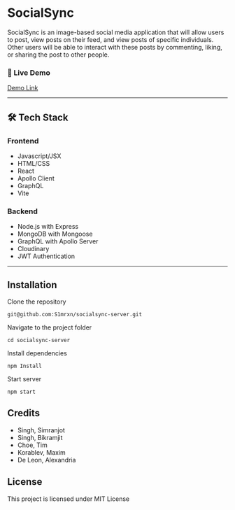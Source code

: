 # SocialSync

SocialSync is an image-based social media application that will allow users to post, view posts on their feed, and view posts of specific individuals. Other users will be able to interact with these posts by commenting, liking, or sharing the post to other people.


### 🚀 Live Demo
[Demo Link](https://socialsynctest.netlify.app/)

---

## 🛠️ Tech Stack

### Frontend
- Javascript/JSX
- HTML/CSS
- React
- Apollo Client
- GraphQL
- Vite

### Backend
- Node.js with Express
- MongoDB with Mongoose
- GraphQL with Apollo Server
- Cloudinary
- JWT Authentication

---

## Installation
Clone the repository
```
git@github.com:S1mrxn/socialsync-server.git
```
Navigate to the project folder
```
cd socialsync-server
```
Install dependencies 
```
npm Install
```
Start server
```
npm start 
```

## Credits
- Singh, Simranjot
- Singh, Bikramjit
- Choe, Tim
- Korablev, Maxim
- De Leon, Alexandria

## License
This project is licensed under MIT License
